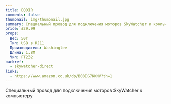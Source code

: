 ```yaml
---
title: EQDIR
comments: false
thumbnail: img/thumbnail.jpg
summary: Специальный провод для подключения моторов SkyWatcher к компьютеру
price: £29.99
props:
  Вес: 50г
  Тип: USB в RJ11
  Производитель: Washinglee
  Длина: 1.8M
  Чип: FT232
backref: 
  - skywatcher-direct
links:
  - https://www.amazon.co.uk/dp/B08DG7KKNV?th=1
---
```

Специальный провод для подключения моторов SkyWatcher к компьютеру